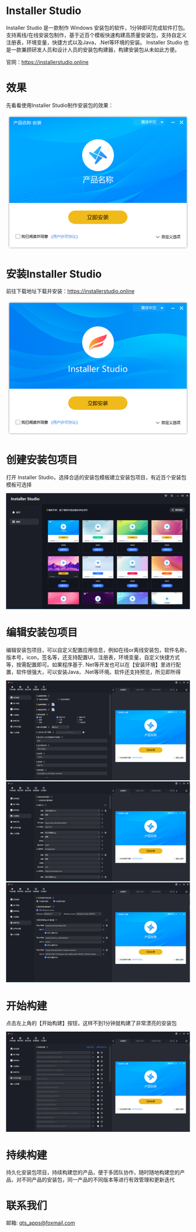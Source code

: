 # Installer Studio
Installer Studio 是一款制作 Windows 安装包的软件，1分钟即可完成软件打包。支持离线/在线安装包制作，基于近百个模板快速构建高质量安装包，支持自定义注册表，环境变量，快捷方式以及Java，.Net等环境的安装。
Installer Studio 也是一款兼顾研发人员和设计人员的安装包构建器，构建安装包从未如此方便。

官网：https://installerstudio.online

# 效果
先看看使用Installer Studio制作安装包的效果：

<img src="https://github.com/UTSApps/installerstudio/blob/main/images/template_screenshots/1.png">

# 安装Installer Studio
前往下载地址下载并安装：https://installerstudio.online

<img src="https://github.com/UTSApps/installerstudio/blob/main/images/installer_screenshots/1.png">

# 创建安装包项目
打开 Installer Studio，选择合适的安装包模板建立安装包项目，有近百个安装包模板可选择

<img src="https://github.com/UTSApps/installerstudio/blob/main/images/app_screenshots/2.png">

# 编辑安装包项目
编辑安装包项目，可以自定义配置应用信息，例如在线or离线安装包，软件名称，版本号，icon，签名等，还支持配置UI，注册表，环境变量，自定义快捷方式等，按需配置即可。如果程序基于. Net等开发也可以在【安装环境】里进行配置，软件很强大，可以安装Java，.Net等环境。软件还支持预览，所见即所得

<img src="https://github.com/UTSApps/installerstudio/blob/main/images/app_screenshots/3.png">

<img src="https://github.com/UTSApps/installerstudio/blob/main/images/app_screenshots/7.png">

<img src="https://github.com/UTSApps/installerstudio/blob/main/images/app_screenshots/8.png">

# 开始构建
点击左上角的【开始构建】按钮，这样不到1分钟就构建了非常漂亮的安装包

<img src="https://github.com/UTSApps/installerstudio/blob/main/images/app_screenshots/9.png">


# 持续构建
持久化安装包项目，持续构建您的产品，便于多团队协作，随时随地构建您的产品，对不同产品的安装包，同一产品的不同版本等进行有效管理和更新迭代

# 联系我们
邮箱: qts_apps@foxmail.com
